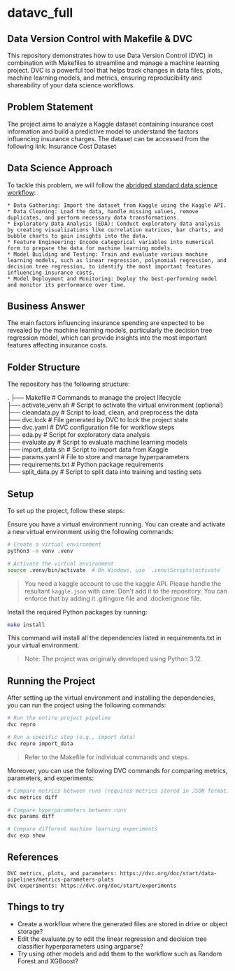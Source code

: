 # datavc_full
## Data Version Control with Makefile & DVC

This repository demonstrates how to use Data Version Control (DVC) in combination with Makefiles to streamline and manage a machine learning project. DVC is a powerful tool that helps track changes in data files, plots, machine learning models, and metrics, ensuring reproducibility and shareability of your data science workflows.

## Problem Statement

The project aims to analyze a Kaggle dataset containing insurance cost information and build a predictive model to understand the factors influencing insurance charges. The dataset can be accessed from the following link: Insurance Cost Dataset

## Data Science Approach

To tackle this problem, we will follow the [abridged standard data science workflow](https://www.manning.com/books/data-science-with-python-and-dask):

    * Data Gathering: Import the dataset from Kaggle using the Kaggle API.   
    * Data Cleaning: Load the data, handle missing values, remove duplicates, and perform necessary data transformations.   
    * Exploratory Data Analysis (EDA): Conduct exploratory data analysis by creating visualizations like correlation matrices, bar charts, and bubble charts to gain insights into the data.   
    * Feature Engineering: Encode categorical variables into numerical form to prepare the data for machine learning models.    
    * Model Building and Testing: Train and evaluate various machine learning models, such as linear regression, polynomial regression, and decision tree regression, to identify the most important features influencing insurance costs.      
    * Model Deployment and Monitoring: Deploy the best-performing model and monitor its performance over time.   

## Business Answer

The main factors influencing insurance spending are expected to be revealed by the machine learning models, particularly the decision tree regression model, which can provide insights into the most important features affecting insurance costs.

## Folder Structure

The repository has the following structure:

.
├── Makefile                 # Commands to manage the project lifecycle     
├── activate_venv.sh         # Script to activate the virtual environment (optional)    
├── cleandata.py             # Script to load, clean, and preprocess the data    
├── dvc.lock                 # File generated by DVC to lock the project state    
├── dvc.yaml                 # DVC configuration file for workflow steps    
├── eda.py                   # Script for exploratory data analysis     
├── evaluate.py              # Script to evaluate machine learning models     
├── import_data.sh           # Script to import data from Kaggle     
├── params.yaml              # File to store and manage hyperparameters     
├── requirements.txt         # Python package requirements     
└── split_data.py            # Script to split data into training and testing sets     


## Setup

To set up the project, follow these steps:

Ensure you have a virtual environment running. You can create and activate a new virtual environment using the following commands:

```bash
# Create a virtual environment
python3 -m venv .venv

# Activate the virtual environment
source .venv/bin/activate  # On Windows, use `.venv\Scripts\activate`
```

> You need a kaggle account to use the kaggle API. Please handle the resultant `kaggle.json` with care. Don't add it to the repository. You can enforce that by adding it .gitingore file and .dockerignore file.    

Install the required Python packages by running:    

```bash
make install
```

This command will install all the dependencies listed in requirements.txt in your virtual environment.

> Note: The project was originally developed using Python 3.12.

## Running the Project

After setting up the virtual environment and installing the dependencies, you can run the project using the following commands:   

```bash
# Run the entire project pipeline
dvc repro

# Run a specific step (e.g., import data)
dvc repro import_data
```
> Refer to the Makefile for individual commands and steps.

Moreover, you can use the following DVC commands for comparing metrics, parameters, and experiments:

```bash
# Compare metrics between runs (requires metrics stored in JSON format)
dvc metrics diff

# Compare hyperparameters between runs
dvc params diff

# Compare different machine learning experiments
dvc exp show
```

## References

    DVC metrics, plots, and parameters: https://dvc.org/doc/start/data-pipelines/metrics-parameters-plots
    DVC experiments: https://dvc.org/doc/start/experiments


## Things to try

* Create a workflow where the generated files are stored in drive or object storage?  
* Edit the evaluate.py to edit the linear regression and decision tree classifier hyperparameters using argparse?   
* Try using other models and add them to the workflow such as Random Forest and XGBoost?  
